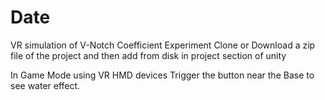 # Date
VR simulation of V-Notch Coefficient Experiment Clone or Download a zip file of the project and then add from disk in project section of unity

In Game Mode using VR HMD devices Trigger the button near the Base to see water effect.
